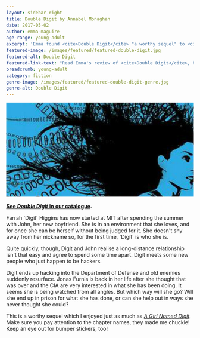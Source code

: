 ```yaml
---
layout: sidebar-right
title: Double Digit by Annabel Monaghan
date: 2017-05-02
author: emma-maguire
age-range: young-adult
excerpt: 'Emma found <cite>Double Digit</cite> "a worthy sequel" to <cite>A Girl Named Digit</cite>.'
featured-image: /images/featured/featured-double-digit.jpg
featured-alt: Double Digit
featured-link-text: "Read Emma's review of <cite>Double Digit</cite>, by Annabel Monaghan."
breadcrumb: young-adult
category: fiction
genre-image: /images/featured/featured-double-digit-genre.jpg
genre-alt: Double Digit
---
```


![Double Digit](/images/featured/featured-double-digit.jpg)

**[See <cite>Double Digit</cite> in our catalogue](https://suffolk.spydus.co.uk/cgi-bin/spydus.exe/ENQ/OPAC/BIBENQ?BRN=1743627).**

Farrah 'Digit' Higgins has now started at MIT after spending the summer with John, her new boyfriend. She is in an environment that she loves, and for once she can be herself without being judged for it. She doesn't shy away from her nickname so, for the first time, 'Digit' is who she is.

Quite quickly, though, Digit and John realise a long-distance relationship isn't that easy and agree to spend some time apart. Digit meets some new people who just happen to be hackers.

Digit ends up hacking into the Department of Defense and old enemies suddenly resurface. Jonas Furnis is back in her life after she thought that was over and the CIA are very interested in what she has been doing. It seems she is being watched from all angles. But which way will she go? Will she end up in prison for what she has done, or can she help out in ways she never thought she could?

This is a worthy sequel which I enjoyed just as much as [<cite>A Girl Named Digit</cite>](/new-suggestions/young-adult/a-girl-named-digit-by-annabel-monaghan/). Make sure you pay attention to the chapter names, they made me chuckle! Keep an eye out for bumper stickers, too!
